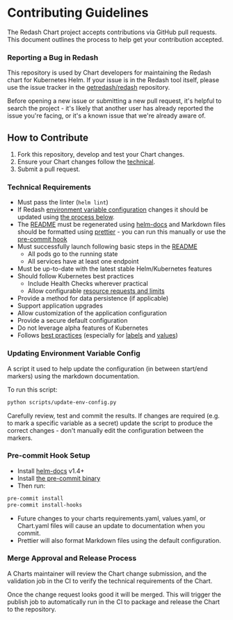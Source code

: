 # Contributing Guidelines

The Redash Chart project accepts contributions via GitHub pull requests. This document outlines the process to help get your contribution accepted.

### Reporting a Bug in Redash

This repository is used by Chart developers for maintaining the Redash chart for Kubernetes Helm. If your issue is in the Redash tool itself, please use the issue tracker in the [getredash/redash](https://github.com/getredash/redash) repository.

Before opening a new issue or submitting a new pull request, it's helpful to search the project - it's likely that another user has already reported the issue you're facing, or it's a known issue that we're already aware of.

## How to Contribute

1. Fork this repository, develop and test your Chart changes.
1. Ensure your Chart changes follow the [technical](#technical-requirements).
1. Submit a pull request.

### Technical Requirements

- Must pass the linter (`helm lint`)
- If Redash [environment variable configuration](https://github.com/getredash/website/blob/master/src/pages/kb/open-source/admin-guide/env-vars-settings.md) changes it should be updated using [the process below](#updating-environment-variable-config).
- The [README](README.md) must be regenerated using [helm-docs](https://github.com/norwoodj/helm-docs) and Markdown files should be formatted using [prettier](https://prettier.io/) - you can run this manually or use the [pre-commit hook](#pre-commit-hook)
- Must successfully launch following basic steps in the [README](README.md#installing-the-chart)
  - All pods go to the running state
  - All services have at least one endpoint
- Must be up-to-date with the latest stable Helm/Kubernetes features
- Should follow Kubernetes best practices
  - Include Health Checks wherever practical
  - Allow configurable [resource requests and limits](http://kubernetes.io/docs/user-guide/compute-resources/#resource-requests-and-limits-of-pod-and-container)
- Provide a method for data persistence (if applicable)
- Support application upgrades
- Allow customization of the application configuration
- Provide a secure default configuration
- Do not leverage alpha features of Kubernetes
- Follows [best practices](https://github.com/helm/helm/tree/master/docs/chart_best_practices)
  (especially for [labels](https://github.com/helm/helm/blob/master/docs/chart_best_practices/labels.md)
  and [values](https://github.com/helm/helm/blob/master/docs/chart_best_practices/values.md))

### Updating Environment Variable Config

A script it used to help update the configuration (in between start/end markers) using the markdown documentation.

To run this script:

```bash
python scripts/update-env-config.py
```

Carefully review, test and commit the results. If changes are required (e.g. to mark a specific variable as a secret) update the script to produce the correct changes - don't manually edit the configuration between the markers.

### Pre-commit Hook Setup

- Install [helm-docs](https://github.com/norwoodj/helm-docs) v1.4+
- Install [the pre-commit binary](https://pre-commit.com/#install)
- Then run:

```bash
pre-commit install
pre-commit install-hooks
```

- Future changes to your charts requirements.yaml, values.yaml, or Chart.yaml files will cause an update to documentation when you commit.
- Prettier will also format Markdown files using the default configuration.

### Merge Approval and Release Process

A Charts maintainer will review the Chart change submission, and the validation job in the CI to verify the technical requirements of the Chart.

Once the change request looks good it will be merged. This will trigger the publish job to automatically run in the CI to package and release the Chart to the repository.
